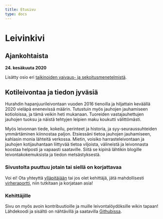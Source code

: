 ```yaml
---
title: Etusivu
type: docs
---
```


# Leivinkivi

## Ajankohtaista

**24. kesäkuuta 2020** 

Lisätty osio eri [taikinoiden vaivaus- ja sekoitusmenetelmistä](/docs/leivonta/juurileivonnan-sekoitus-ja-vaivaustekniikat).

## Kotileivontaa ja tiedon jyväsiä

Hurahdin hapanjuurileivontaan vuoden 2016 tienoilla ja hiljattain keväällä 2020 vieläpä
enenevissä määrin. Tutustuin myös jauhojen jauhamiseen kotioloissa, ja tämä veikin
heti mukanaan. Tuoreiden vastajauhettujen jauhojen tuoksu ja näistä tehtyjen leipien
maku koukutti välittömästi.

Myös leivonnan tiede, kokeilu, perinteet ja historia, ja 
syy-seuraussuhteiden ymmärtäminen kiinnostaa paljon. Etsiessäni tietoa jauhojen jauhamiseen,
kahlasin monia lähteitä verkossa. Mietin, voisiko harrasteleivontaan ja jauhojen 
kotijauhantaan liittyvää tietoa viljoista, välineistä ja leivonnasta koostaa helposti 
ja vapaasti saataville. Siitä se kipinä lähtikin blogille leivontakokemuksista ja tiedon metsästyksestä.

### Sivustolta puuttuu jotain tai siellä on korjattavaa

Voi ei! Ota yhteyttä [ylläpitäjään](mailto:tojuntu@gmail.com) tai jos olet kehittäjä, jätä mahdollisesti 
[virheraportti](https://github.com/leivinkivi/leivinkivi.github.io/issues), 
niin tutkitaan ja korjataan asia!

### Kehittäjille

Sivu on myös avoin kontribuutioille ja muille leivontalöydöksille wikin tapaan! Lähdekoodi ja sisältö 
on nähtävillä ja saatavilla [Githubissa](https://github.com/leivinkivi/leivinkivi.github.io).